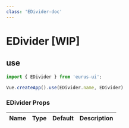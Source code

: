 ```yaml
---
class: 'EDivider-doc'
---
```

# EDivider [WIP]

## use

```javascript
import { EDivider } from 'eurus-ui';

Vue.createApp().use(EDivider.name, EDivider)
```
<!--
::::card  EDivider 类型

按钮的 type 分别为 default、tertiary、primary、info、success、warning 和 error。

:::code EDividerDemo0
<<< ../src/packages/ EDivider/demo/Demo0.vue
:::
::::
  -->
### EDivider Props

| Name | Type | Default | Description |
| --- | --- | --- | --- |


